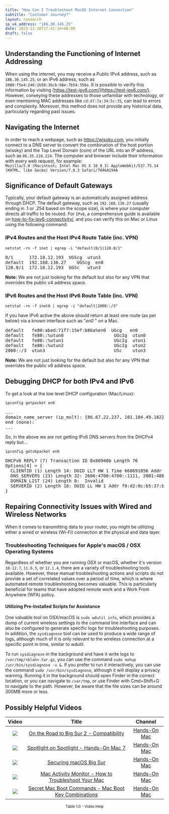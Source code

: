 ```yaml
---
title: "How Can I Troubleshoot MacOS Internet Connection"
subtitle: "Customer Journey?"
layout: research
ip_v4_address: "186.30.145.25"
date: 2023-11-18T17:41:14+00:00
draft: false
---
```


## Understanding the Functioning of Internet Addressing

When using the internet, you may receive a Public IPv4 address, such as ```186.30.145.25```, or an IPv6 address, such as ```2000:f5e4:246:2b50:3bcb:98e:7b54:350a```. It is possible to verify this information by visiting [https://test-ipv6.com/](https://test-ipv6.com/). However, conveying these addresses to those unfamiliar with technology, or even mentioning MAC addresses like ```cd:d7:7a:34:5c:35```, can lead to errors and complexity. Moreover, this method does not provide any historical data, particularly regarding past issues.
## Navigating the Internet

In order to reach a webpage, such as https://wisoky.com, you initially connect to a DNS server to convert the combination of the host portion (wisoky) and the Top Level Domain (com) of the URL into an IP address, such as ```86.35.218.224```. The computer and browser include their information with every web request, for example: <br>```Mozilla/5.0 (Macintosh; Intel Mac OS X 10_9_3) AppleWebKit/537.75.14 (KHTML, like Gecko) Version/7.0.3 Safari/7046A194A```
## Significance of Default Gateways

Typically, your default gateway is an automatically assigned address through DHCP. The default gateway, such as ```192.168.136.27``` (usually ending in .1 or .254 based on the scope size), is where your computer directs all traffic to be routed. For ```IPv6```, a comprehensive guide is available on [how-to-fix-ipv6-connectivity/](/blog/how-to-fix-ipv6-connectivity/), and you can verify this on Mac or Linux using the following command:
<br>
### IPv4 Routes and the Host IPv4 Route Table (inc. VPN)
```netstat -rn -f inet | egrep -i "default|0/1|128.0/1"```

<pre>
0/1      172.18.12.193  UGScg  utun3
default  192.168.136.27    UGScg  en0
128.0/1  172.18.12.193  UGSc   utun3</pre>

**Note:** We are not just looking for the default but also for any VPN that overrides the public v4 address space.

### IPv6 Routes and the Host IPv6 Route Table (inc. VPN)
```netstat -rn -f inet6 | egrep -i "default|2000::/3"```

If you have IPv6 active the above should return at least one route (as per below) via a known interface such as "_en0_ " on a Mac. 

<pre>
default   fe80:abed:71f7:15ef:b86a%en0  UGcg   en0
default   fe80::%utun0                   UGcIg  utun0
default   fe80::%utun1                   UGcIg  utun1
default   fe80::%utun2                   UGcIg  utun2
2000::/3  utun3                          USc    utun3</pre>

**Note:** We are not just looking for the default but also for any VPN that overrides the public v6 address space.
<br>

## Debugging DHCP for both IPv4 and IPv6

To get a look at the low level DHCP configuration (Mac/Linux): 

```ipconfig getpacket en0```

<pre>
...
domain_name_server (ip_mult): {86.67.22.237, 101.184.49.182}
end (none):
...</pre>

So, in the above we are not getting IPv6 DNS servers from the DHCPv4 reply but...

```ipconfig getv6packet en0```

<pre>
DHCPv6 REPLY (7) Transaction ID 0x80940b Length 76
Options[4] = {
  CLIENTID (1) Length 14: DUID LLT HW 1 Time 668691856 Addr cd:d7:7a:34:5c:35
  DNS_SERVERS (23) Length 32: 2606:4700:4700::1111, 2001:4860:4860::8844
  DOMAIN_LIST (24) Length 0:  Invalid
  SERVERID (2) Length 10: DUID LL HW 1 Addr f0:d2:0c:b5:37:b8
}</pre>




## Repairing Connectivity Issues with Wired and Wireless Networks
When it comes to transmitting data to your router, you might be utilizing either a wired or wireless (Wi-Fi) connection at the physical and data layer.
### Troubleshooting Techniques for Apple's macOS / OSX Operating Systems
Regardless of whether you are running OSX or macOS, whether it's version ```10.12.7```, ```11.6.5```, or ```12.1.4```, there are a variety of troubleshooting tools available. However, these manual troubleshooting actions and scripts do not provide a set of correlated values over a period of time, which is where automated remote troubleshooting becomes valuable. This is particularly beneficial for teams that have adopted remote work and a Work From Anywhere (WFA) policy.
#### Utilizing Pre-Installed Scripts for Assistance
One valuable tool on OSX/macOS is ```sudo wdutil info```, which provides a dump of current wireless settings to the command line interface and can also be configured to generate specific logs for troubleshooting purposes. In addition, the ```sysdiagnose``` tool can be used to produce a wide range of logs, although much of it is only relevant to the wireless connection at a specific point in time, similar to wdutil.

To run ```sysdiagnose``` in the background and have it write logs to ```/var/tmp/<blah>.tar.gz```, you can use the command ```sudo nohup /usr/bin/sysdiagnose -u &```. If you prefer to run it interactively, you can use the command ```sudo /usr/bin/sysdiagnose```, although it will display a privacy warning. Running it in the background should open Finder in the correct location, or you can navigate to ```/var/tmp```, or use Finder with Cmd+Shift+G to navigate to the path. However, be aware that the file sizes can be around 300MB more or less.
## Possibly Helpful Videos

<link href="/plugins/lity/css/lity.min.css" rel="stylesheet">
<script src="/plugins/lity/js/lity.min.js"></script>
<div class="table1-start"></div>

|Video | Title | Channel |
| :---: | :---: | :---: |
|<a href="https://www.youtube.com/watch?v=HEbK-Tignuc" data-lity><img src="https://i.ytimg.com/vi/HEbK-Tignuc/default.jpg" class="img-fluid"></a>|<a href="https://www.youtube.com/watch?v=HEbK-Tignuc" data-lity>On the Road to Big Sur 2 - Compatibility</a>|<a target="_blank" href="https://www.youtube.com/channel/UCg43DP8MdHVcl4rFK_delBg" >Hands-On Mac</a>|
|<a href="https://www.youtube.com/watch?v=RslZ4W1EPqk" data-lity><img src="https://i.ytimg.com/vi/RslZ4W1EPqk/default.jpg" class="img-fluid"></a>|<a href="https://www.youtube.com/watch?v=RslZ4W1EPqk" data-lity>Spotlight on Spotlight - Hands-On Mac 7</a>|<a target="_blank" href="https://www.youtube.com/channel/UCg43DP8MdHVcl4rFK_delBg" >Hands-On Mac</a>|
|<a href="https://www.youtube.com/watch?v=7KdhJimuhNw" data-lity><img src="https://i.ytimg.com/vi/7KdhJimuhNw/default.jpg" class="img-fluid"></a>|<a href="https://www.youtube.com/watch?v=7KdhJimuhNw" data-lity>Securing macOS Big Sur</a>|<a target="_blank" href="https://www.youtube.com/channel/UCg43DP8MdHVcl4rFK_delBg" >Hands-On Mac</a>|
|<a href="https://www.youtube.com/watch?v=TWzWd_DiaJ0" data-lity><img src="https://i.ytimg.com/vi/TWzWd_DiaJ0/default.jpg" class="img-fluid"></a>|<a href="https://www.youtube.com/watch?v=TWzWd_DiaJ0" data-lity>Mac Activity Monitor - How to Troubleshoot Your Mac</a>|<a target="_blank" href="https://www.youtube.com/channel/UCg43DP8MdHVcl4rFK_delBg" >Hands-On Mac</a>|
|<a href="https://www.youtube.com/watch?v=VwNYWAxHCgM" data-lity><img src="https://i.ytimg.com/vi/VwNYWAxHCgM/default.jpg" class="img-fluid"></a>|<a href="https://www.youtube.com/watch?v=VwNYWAxHCgM" data-lity>Secret Mac Boot Commands - Mac Boot Key Combinations</a>|<a target="_blank" href="https://www.youtube.com/channel/UCg43DP8MdHVcl4rFK_delBg" >Hands-On Mac</a>|

<center><small>Table 1.0 - Video Help</small></center>
 <br>
<div class="table1-end"></div>
<script type="text/javascript">
(function() {
    $('div.table1-start').nextUntil('div.table1-end', 'table').addClass('table thead-dark table-striped table-responsive rounded').attr('id', 't1');
    $('#t1').find('thead').addClass('thead-dark');
})();
</script>
